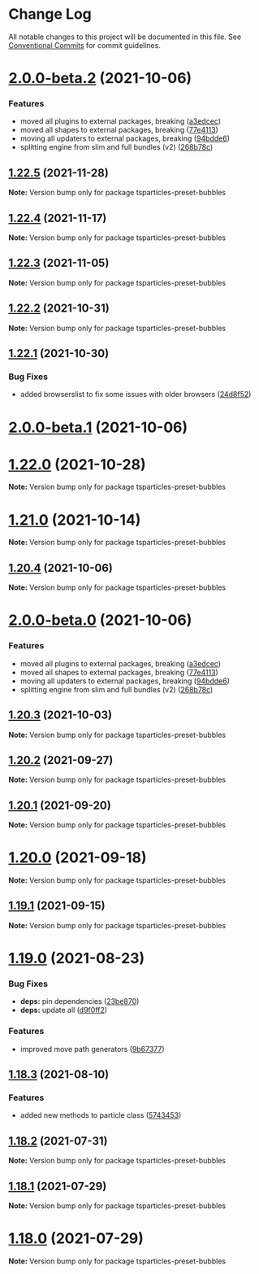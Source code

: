 # Change Log

All notable changes to this project will be documented in this file.
See [Conventional Commits](https://conventionalcommits.org) for commit guidelines.

# [2.0.0-beta.2](https://github.com/matteobruni/tsparticles/compare/tsparticles-preset-bubbles@1.20.4...tsparticles-preset-bubbles@2.0.0-beta.2) (2021-10-06)


### Features

* moved all plugins to external packages, breaking ([a3edcec](https://github.com/matteobruni/tsparticles/commit/a3edcecd129009e7d9af138dd9a1285360e7003d))
* moved all shapes to external packages, breaking ([77e4113](https://github.com/matteobruni/tsparticles/commit/77e411338f65ab076fe85c0f143c13417147d4b5))
* moving all updaters to external packages, breaking ([94bdde6](https://github.com/matteobruni/tsparticles/commit/94bdde67d0b546c22b7841ff8e969d15ddef3430))
* splitting engine from slim and full bundles (v2) ([268b78c](https://github.com/matteobruni/tsparticles/commit/268b78c12d6c54069893d27643cfe7a30f3be777))
## [1.22.5](https://github.com/matteobruni/tsparticles/compare/tsparticles-preset-bubbles@1.22.4...tsparticles-preset-bubbles@1.22.5) (2021-11-28)

**Note:** Version bump only for package tsparticles-preset-bubbles





## [1.22.4](https://github.com/matteobruni/tsparticles/compare/tsparticles-preset-bubbles@1.22.3...tsparticles-preset-bubbles@1.22.4) (2021-11-17)

**Note:** Version bump only for package tsparticles-preset-bubbles





## [1.22.3](https://github.com/matteobruni/tsparticles/compare/tsparticles-preset-bubbles@1.22.2...tsparticles-preset-bubbles@1.22.3) (2021-11-05)

**Note:** Version bump only for package tsparticles-preset-bubbles





## [1.22.2](https://github.com/matteobruni/tsparticles/compare/tsparticles-preset-bubbles@1.22.1...tsparticles-preset-bubbles@1.22.2) (2021-10-31)

**Note:** Version bump only for package tsparticles-preset-bubbles





## [1.22.1](https://github.com/matteobruni/tsparticles/compare/tsparticles-preset-bubbles@1.22.0...tsparticles-preset-bubbles@1.22.1) (2021-10-30)


### Bug Fixes

* added browserslist to fix some issues with older browsers ([24d8f52](https://github.com/matteobruni/tsparticles/commit/24d8f520ee6934bd967d63612c828705e1dc09e2))





# [2.0.0-beta.1](https://github.com/matteobruni/tsparticles/compare/tsparticles-preset-bubbles@2.0.0-beta.0...tsparticles-preset-bubbles@2.0.0-beta.1) (2021-10-06)
# [1.22.0](https://github.com/matteobruni/tsparticles/compare/tsparticles-preset-bubbles@1.21.0...tsparticles-preset-bubbles@1.22.0) (2021-10-28)

**Note:** Version bump only for package tsparticles-preset-bubbles





# [1.21.0](https://github.com/matteobruni/tsparticles/compare/tsparticles-preset-bubbles@1.20.4...tsparticles-preset-bubbles@1.21.0) (2021-10-14)

**Note:** Version bump only for package tsparticles-preset-bubbles





## [1.20.4](https://github.com/matteobruni/tsparticles/compare/tsparticles-preset-bubbles@1.20.3...tsparticles-preset-bubbles@1.20.4) (2021-10-06)

**Note:** Version bump only for package tsparticles-preset-bubbles





# [2.0.0-beta.0](https://github.com/matteobruni/tsparticles/compare/tsparticles-preset-bubbles@1.20.3...tsparticles-preset-bubbles@2.0.0-beta.0) (2021-10-06)


### Features

* moved all plugins to external packages, breaking ([a3edcec](https://github.com/matteobruni/tsparticles/commit/a3edcecd129009e7d9af138dd9a1285360e7003d))
* moved all shapes to external packages, breaking ([77e4113](https://github.com/matteobruni/tsparticles/commit/77e411338f65ab076fe85c0f143c13417147d4b5))
* moving all updaters to external packages, breaking ([94bdde6](https://github.com/matteobruni/tsparticles/commit/94bdde67d0b546c22b7841ff8e969d15ddef3430))
* splitting engine from slim and full bundles (v2) ([268b78c](https://github.com/matteobruni/tsparticles/commit/268b78c12d6c54069893d27643cfe7a30f3be777))





## [1.20.3](https://github.com/matteobruni/tsparticles/compare/tsparticles-preset-bubbles@1.20.2...tsparticles-preset-bubbles@1.20.3) (2021-10-03)

**Note:** Version bump only for package tsparticles-preset-bubbles





## [1.20.2](https://github.com/matteobruni/tsparticles/compare/tsparticles-preset-bubbles@1.20.1...tsparticles-preset-bubbles@1.20.2) (2021-09-27)

**Note:** Version bump only for package tsparticles-preset-bubbles





## [1.20.1](https://github.com/matteobruni/tsparticles/compare/tsparticles-preset-bubbles@1.20.0...tsparticles-preset-bubbles@1.20.1) (2021-09-20)

**Note:** Version bump only for package tsparticles-preset-bubbles





# [1.20.0](https://github.com/matteobruni/tsparticles/compare/tsparticles-preset-bubbles@1.19.1...tsparticles-preset-bubbles@1.20.0) (2021-09-18)

**Note:** Version bump only for package tsparticles-preset-bubbles





## [1.19.1](https://github.com/matteobruni/tsparticles/compare/tsparticles-preset-bubbles@1.19.0...tsparticles-preset-bubbles@1.19.1) (2021-09-15)

**Note:** Version bump only for package tsparticles-preset-bubbles





# [1.19.0](https://github.com/matteobruni/tsparticles/compare/tsparticles-preset-bubbles@1.18.3...tsparticles-preset-bubbles@1.19.0) (2021-08-23)


### Bug Fixes

* **deps:** pin dependencies ([23be870](https://github.com/matteobruni/tsparticles/commit/23be8708d698e1e37a18f2ed292cbccffb0f1e47))
* **deps:** update all ([d9f0ff2](https://github.com/matteobruni/tsparticles/commit/d9f0ff2f8c4ac269aaad5077492746e3da8fb422))


### Features

* improved move path generators ([9b67377](https://github.com/matteobruni/tsparticles/commit/9b67377f9208a005b122e312ad4ad3c95a50deb7))





## [1.18.3](https://github.com/matteobruni/tsparticles/compare/tsparticles-preset-bubbles@1.18.2...tsparticles-preset-bubbles@1.18.3) (2021-08-10)


### Features

* added new methods to particle class ([5743453](https://github.com/matteobruni/tsparticles/commit/5743453906001569f262888aa54539ad4e1463ac))





## [1.18.2](https://github.com/matteobruni/tsparticles/compare/tsparticles-preset-bubbles@1.18.1...tsparticles-preset-bubbles@1.18.2) (2021-07-31)

**Note:** Version bump only for package tsparticles-preset-bubbles





## [1.18.1](https://github.com/matteobruni/tsparticles/compare/tsparticles-preset-bubbles@1.18.0...tsparticles-preset-bubbles@1.18.1) (2021-07-29)

**Note:** Version bump only for package tsparticles-preset-bubbles





# [1.18.0](https://github.com/matteobruni/tsparticles/compare/tsparticles-preset-bubbles@1.17.0...tsparticles-preset-bubbles@1.18.0) (2021-07-29)

**Note:** Version bump only for package tsparticles-preset-bubbles
